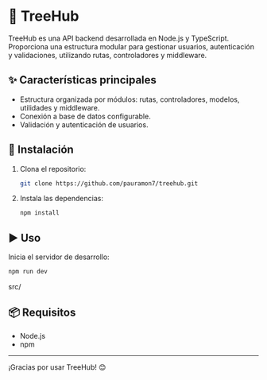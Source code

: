 # 🌳 TreeHub

TreeHub es una API backend desarrollada en Node.js y TypeScript. Proporciona una estructura modular para gestionar usuarios, autenticación y validaciones, utilizando rutas, controladores y middleware. 

## ✨ Características principales
- Estructura organizada por módulos: rutas, controladores, modelos, utilidades y middleware.
- Conexión a base de datos configurable.
- Validación y autenticación de usuarios.

## 🚀 Instalación

1. Clona el repositorio:
   ```bash
   git clone https://github.com/pauramon7/treehub.git
   ```
2. Instala las dependencias:
   ```bash
   npm install
   ```

## ▶️ Uso

Inicia el servidor de desarrollo:
```bash
npm run dev
```

src/
## 📦 Requisitos
- Node.js
- npm

---

¡Gracias por usar TreeHub! 😊
